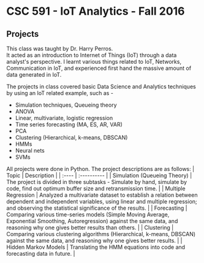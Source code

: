 # CSC 591 - IoT Analytics - Fall 2016
## Projects

This class was taught by Dr. Harry Perros.  
It acted as an introduction to Internet of Things (IoT) through a data analyst's perspective. I learnt various things related to IoT, Networks, Communication in IoT, and experienced first hand the massive amount of data generated in IoT.  

The projects in class covered basic Data Science and Analytics techniques by using an IoT related example, such as -
* Simulation techniques, Queueing theory
* ANOVA
* Linear, multivariate, logistic regression
* Time series forecasting (MA, ES, AR, VAR)
* PCA
* Clustering (Hierarchical, k-means, DBSCAN)
* HMMs
* Neural nets
* SVMs

All projects were done in Python. The project descriptions are as follows:
| Topic | Description |
| :---- | :---------- |
| Simulation (Queueing Theory) | The project is divided in three subtasks - Simulate by hand, simulate by code, find out optimum buffer size and retransmission time. |
| Multiple Regression | Analyzed a multivariate dataset to establish a relation between dependent and independent variables, using linear and multiple regression; and observing the statistical significance of the results. |
| Forecasting | Comparing various time-series models (Simple Moving Average, Exponential Smoothing, Autoregression) against the same data, and reasoning why one gives better results than others. |
| Clustering | Comparing various clustering algorithms (Hierarchical, k-means, DBSCAN) against the same data, and reasoning why one gives better results. |
| Hidden Markov Models | Translating the HMM equations into code and forecasting data in future. |